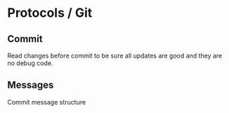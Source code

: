# Protocols / Git


## Commit

Read changes before commit to be sure all updates are good and they are no debug code.

## Messages

Commit message structure
